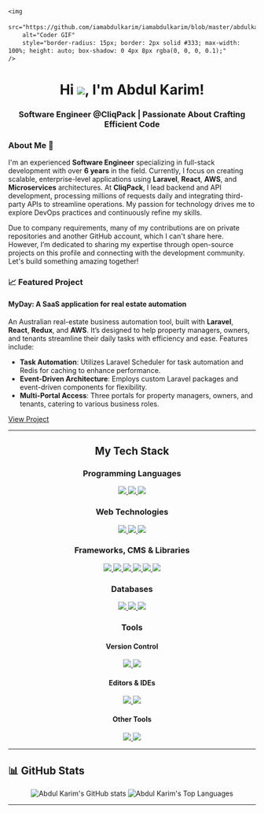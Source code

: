 <p align="center">
    
    <img 
        src="https://github.com/iamabdulkarim/iamabdulkarim/blob/master/abdulkarimgithubrepositoris.png" 
        alt="Coder GIF" 
        style="border-radius: 15px; border: 2px solid #333; max-width: 100%; height: auto; box-shadow: 0 4px 8px rgba(0, 0, 0, 0.1);"
    />
   
</p>

<h1 align="center">Hi <img src="https://raw.githubusercontent.com/MartinHeinz/MartinHeinz/master/wave.gif" width="30px">, I'm Abdul Karim!</h1> 
<h3 align="center">Software Engineer @CliqPack | Passionate About Crafting Efficient Code</h3>



### About Me 🚀

I'm an experienced **Software Engineer** specializing in full-stack development with over **6 years** in the field. Currently, I focus on creating scalable, enterprise-level applications using **Laravel**, **React**, **AWS**, and **Microservices** architectures. At **CliqPack**, I lead backend and API development, processing millions of requests daily and integrating third-party APIs to streamline operations. My passion for technology drives me to explore DevOps practices and continuously refine my skills.

Due to company requirements, many of my contributions are on private repositories and another GitHub account, which I can't share here. However, I’m dedicated to sharing my expertise through open-source projects on this profile and connecting with the development community. Let's build something amazing together!

### 📈 Featured Project

#### **MyDay**: A SaaS application for real estate automation
An Australian real-estate business automation tool, built with **Laravel**, **React**, **Redux**, and **AWS**. It’s designed to help property managers, owners, and tenants streamline their daily tasks with efficiency and ease. Features include:
- **Task Automation**: Utilizes Laravel Scheduler for task automation and Redis for caching to enhance performance.
- **Event-Driven Architecture**: Employs custom Laravel packages and event-driven components for flexibility.
- **Multi-Portal Access**: Three portals for property managers, owners, and tenants, catering to various business roles.

[View Project](https://frontend-myday.cliqpack.com/)

---

<h2 align="center">My Tech Stack</h2>

<h3 align="center">Programming Languages</h3>
<p align="center">
  <a title="PHP" href="https://www.php.net/">
    <img src="https://img.shields.io/badge/PHP-%23777BB4.svg?&style=flat-square&logo=php&logoColor=white"/>
  </a>
  <a title="JavaScript" href="https://www.javascript.com/">
    <img src="https://img.shields.io/badge/JavaScript%20-%23323330.svg?&style=flat-square&logo=javascript&logoColor=%23F7DF1E"/>
  </a>
  <a title="Python" href="https://www.python.org/">
    <img src="https://img.shields.io/badge/Python%20-%2314354C.svg?&style=flat-square&logo=python&logoColor=white"/>
  </a>
</p>

<h3 align="center">Web Technologies</h3>
<p align="center">
  <a title="HTML5" href="https://www.w3schools.com/html/default.asp">
    <img src="https://img.shields.io/badge/HTML5%20-%23E34F26.svg?&style=flat-square&logo=html5&logoColor=white"/>
  </a>
  <a title="CSS3" href="https://www.w3schools.com/css/default.asp">
    <img src="https://img.shields.io/badge/CSS3%20-%231572B6.svg?&style=flat-square&logo=css3&logoColor=white"/>
  </a>
  <a title="Markdown" href="https://www.markdownguide.org/">
    <img src="https://img.shields.io/badge/Markdown-%23000000.svg?&style=flat-square&logo=markdown&logoColor=white"/>
  </a>
</p>

<h3 align="center">Frameworks, CMS & Libraries</h3>
<p align="center">
  <a title="Laravel" href="https://www.laravel.com/">
    <img src="https://img.shields.io/badge/Laravel%20-%23FF2D20.svg?&style=flat-square&logo=laravel&logoColor=white"/>
  </a>
  <a title="Livewire" href="https://laravel-livewire.com/">
    <img src="https://img.shields.io/badge/Laravel%20Livewire%20-%23FF2D20.svg?&style=flat-square&logo=laravel-livewire&logoColor=white"/>
  </a>
  <a title="Vue.js" href="https://vuejs.org/">
    <img src="https://img.shields.io/badge/VueJs%20-%2335495e.svg?&style=flat-square&logo=vue.js&logoColor=%234FC08D"/>
  </a>
  <a title="React" href="https://reactjs.org/">
    <img src="https://img.shields.io/badge/React-20232A?style=flat-square&logo=react&logoColor=61DAFB"/>
  </a>
  <a title="Bootstrap" href="https://getbootstrap.com/">
    <img src="https://img.shields.io/badge/Bootstrap%20-%23563D7C.svg?&style=flat-square&logo=bootstrap&logoColor=white"/>
  </a>
  <a title="Tailwind CSS" href="https://tailwindcss.com/">
    <img src="https://img.shields.io/badge/TailwindCSS%20-%2338B2AC.svg?&style=flat-square&logo=tailwind-css&logoColor=white"/>
  </a>
</p>

<h3 align="center">Databases</h3>
<p align="center">
  <a title="SQLite" href="https://www.sqlite.org/index.html">
    <img src="https://img.shields.io/badge/SQLite%20-%23003B57.svg?&style=flat-square&logo=sqlite&logoColor=white"/>
  </a>
  <a title="MySQL" href="https://www.mysql.com/">
    <img src="http://img.shields.io/badge/-MySQL-%234479A1?style=flat-square&logo=mysql&logoColor=ffffff"/>
  </a>
  <a title="PostgreSQL" href="https://www.postgresql.org/">
    <img src="https://img.shields.io/badge/PostgreSQL%20-%23336791.svg?&style=flat-square&logo=postgresql&logoColor=white"/>
  </a>
</p>

<h3 align="center">Tools</h3>
<h4 align="center">Version Control</h4>
<p align="center">
  <a title="Git" href="https://git-scm.com/">
    <img src="https://img.shields.io/badge/Git%20-%23F05033.svg?&style=flat-square&logo=git&logoColor=white"/>
  </a>
  <a title="GitHub" href="https://github.com/iamabdulkarim">
    <img src="https://img.shields.io/badge/GitHub%20-%23121011.svg?&style=flat-square&logo=github&logoColor=white"/>
  </a>
</p>

<h4 align="center">Editors & IDEs</h4>
<p align="center">
  <a title="VSCode" href="https://code.visualstudio.com/">
    <img src="https://img.shields.io/badge/VSCode-%23007ACC?style=flat-square&logo=visual-studio-code"/>
  </a>
  <a title="PHPStorm" href="https://www.jetbrains.com/phpstorm/">
    <img src="https://img.shields.io/badge/PhpStorm-%239250f5?style=flat-square&logo=phpstorm"/>
  </a>
</p>

<h4 align="center">Other Tools</h4>
<p align="center">
  <a title="Selenium" href="https://selenium-python.readthedocs.io/">
    <img src="https://img.shields.io/badge/Selenium-%23006567?style=flat-square&logo=selenium&logoColor=white"/>
  </a>
  <a title="Netlify" href="https://www.netlify.com/">
    <img src="https://img.shields.io/badge/Netlify-%2300C7B7?style=flat-square&logo=netlify&logoColor=white"/>
  </a>
</p>

---

## 📊 GitHub Stats

<p align="center">
  <img src="https://github-readme-stats.vercel.app/api?username=iamabdulkarim&show_icons=true&hide_border=true" alt="Abdul Karim's GitHub stats" />
  <img src="https://github-readme-stats.vercel.app/api/top-langs/?username=iamabdulkarim&langs_count=8&count_private=true&layout=compact&theme=react&hide_border=true&bg_color=0D1117" alt="Abdul Karim's Top Languages" />
</p>

---

[website]: https://github.com/iamabdulkarim/iamabdulkarim
